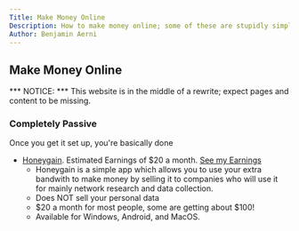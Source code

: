 ```yaml
---
Title: Make Money Online
Description: How to make money online; some of these are stupidly simple and completely passive
Author: Benjamin Aerni
---
```


## Make Money Online
*** NOTICE: *** This website is in the middle of a rewrite; expect pages and content to be missing.

### Completely Passive
Once you get it set up, you're basically done

- [Honeygain](https://r.honeygain.me/AERNI91684). Estimated Earnings of $20 a month. [See my Earnings](%base_url%?makemoney/honeygain)
	- Honeygain is a simple app which allows you to use your extra bandwith to make money by selling it to companies who will use it for mainly network research and data collection.
	- Does NOT sell your personal data
	- $20 a month for most people, some are getting about $100!
	- Available for Windows, Android, and MacOS.